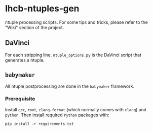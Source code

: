 # lhcb-ntuples-gen
ntuple processing scripts. For some tips and tricks, please refer to the "Wiki"
section of the project.


## DaVinci
For each stripping line, `ntuple_options.py` is the DaVinci script that
generates a ntuple.


## `babymaker`
All ntuple postprocessing are done in the `babymaker` framework.

### Prerequisite
Install `gcc`, `root`, `clang-format` (which normally comes with `clang`) and
`python`. Then install required `Python` packages with:
```
pip install -r requirements.txt
```
